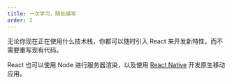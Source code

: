 ```yaml
---
title: 一次学习，随处编写
order: 2
---
```


无论你现在正在使用什么技术栈，你都可以随时引入 React 来开发新特性，而不需要重写现有代码。

React 也可以使用 Node 进行服务器渲染，以及使用 [React Native](https://facebook.github.io/react-native/) 开发原生移动应用。

